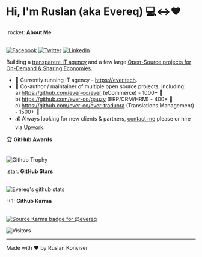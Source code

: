 # Hi, I'm Ruslan (aka Evereq) :computer:<->:heart:

<summary>:rocket: <b>About Me</b></summary><br/>

[![Facebook](https://img.shields.io/badge/facebook-%231877F2.svg?&style=for-the-badge&logo=facebook&logoColor=white)](https://facebook.com/evereq) 
[![Twitter](https://img.shields.io/badge/twitter-%231DA1F2.svg?&style=for-the-badge&logo=twitter&logoColor=white)](https://twitter.com/evereq) 
[![LinkedIn](https://img.shields.io/badge/linkedin-%230077B5.svg?&style=for-the-badge&logo=linkedin&logoColor=white)](https://linkedin.com/in/evereq)

Building a [transparent IT agency](https://ever.tech) and a few large [Open-Source projects for On-Demand & Sharing Economies](https://github.com/ever-co).

- :muscle: Currently running IT agency - https://ever.tech.
- :gift_heart: Co-author / maintainer of multiple open source projects, including:  
  a) https://github.com/ever-co/ever (eCommerce) - 1000+ 🌟  
  b) https://github.com/ever-co/gauzy (ERP/CRM/HRM) - 400+ 🌟  
  c) https://github.com/ever-co/ever-traduora (Translations Management) - 1500+ 🌟
- :moneybag: Always looking for new clients & partners, [contact me](mailto:ever@ever.tech) please or hire via [Upwork](https://upwork.com/fl/ever).

<summary>&#127942 <b>GitHub Awards</b></summary><br/>

![Github Trophy](https://github-profile-trophy.vercel.app/?username=evereq)

<summary>:star: <b>GitHub Stars</b></summary><br/>

![Evereq's github stats](https://github-readme-stats.vercel.app/api?username=evereq&show_icons=true&title_color=fff&icon_color=79ff97&text_color=9f9f9f&bg_color=151515)

<summary>:+1: <b>Github Karma</b></summary><br/>

[![Source Karma badge for @evereq](https://sourcekarma-og.vercel.app/api/evereq/github)](https://sourcekarma.vercel.app/evereq)

![Visitors](https://visitor-badge.laobi.icu/badge?page_id=evereq)

---
Made with ❤️ by Ruslan Konviser
